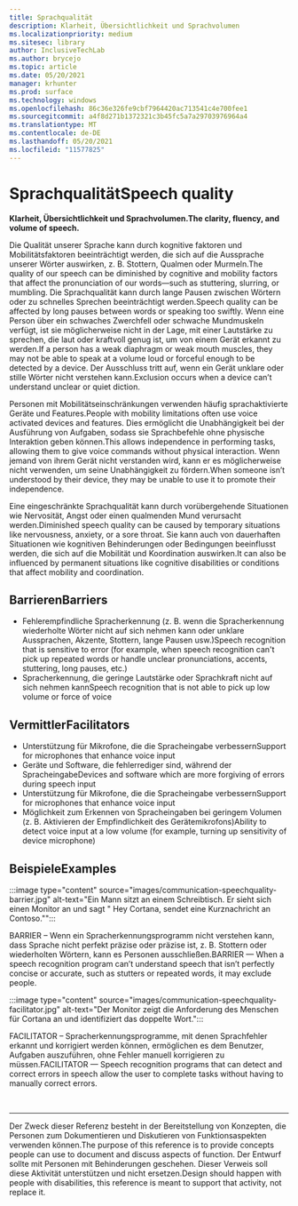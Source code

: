 ```yaml
---
title: Sprachqualität
description: Klarheit, Übersichtlichkeit und Sprachvolumen
ms.localizationpriority: medium
ms.sitesec: library
author: InclusiveTechLab
ms.author: brycejo
ms.topic: article
ms.date: 05/20/2021
manager: krhunter
ms.prod: surface
ms.technology: windows
ms.openlocfilehash: 86c36e326fe9cbf7964420ac713541c4e700fee1
ms.sourcegitcommit: a4f8d271b1372321c3b45fc5a7a29703976964a4
ms.translationtype: MT
ms.contentlocale: de-DE
ms.lasthandoff: 05/20/2021
ms.locfileid: "11577825"
---
```

# <a name="speech-quality"></a><span data-ttu-id="86f3b-103">Sprachqualität</span><span class="sxs-lookup"><span data-stu-id="86f3b-103">Speech quality</span></span>

**<span data-ttu-id="86f3b-104">Klarheit, Übersichtlichkeit und Sprachvolumen.</span><span class="sxs-lookup"><span data-stu-id="86f3b-104">The clarity, fluency, and volume of speech.</span></span>**

<span data-ttu-id="86f3b-105">Die Qualität unserer Sprache kann durch kognitive faktoren und Mobilitätsfaktoren beeinträchtigt werden, die sich auf die Aussprache unserer Wörter auswirken, z. B. Stottern, Qualmen oder Murmeln.</span><span class="sxs-lookup"><span data-stu-id="86f3b-105">The quality of our speech can be diminished by cognitive and mobility factors that affect the pronunciation of our words—such as stuttering, slurring, or mumbling.</span></span> <span data-ttu-id="86f3b-106">Die Sprachqualität kann durch lange Pausen zwischen Wörtern oder zu schnelles Sprechen beeinträchtigt werden.</span><span class="sxs-lookup"><span data-stu-id="86f3b-106">Speech quality can be affected by long pauses between words or speaking too swiftly.</span></span> <span data-ttu-id="86f3b-107">Wenn eine Person über ein schwaches Zwerchfell oder schwache Mundmuskeln verfügt, ist sie möglicherweise nicht in der Lage, mit einer Lautstärke zu sprechen, die laut oder kraftvoll genug ist, um von einem Gerät erkannt zu werden.</span><span class="sxs-lookup"><span data-stu-id="86f3b-107">If a person has a weak diaphragm or weak mouth muscles, they may not be able to speak at a volume loud or forceful enough to be detected by a device.</span></span> <span data-ttu-id="86f3b-108">Der Ausschluss tritt auf, wenn ein Gerät unklare oder stille Wörter nicht verstehen kann.</span><span class="sxs-lookup"><span data-stu-id="86f3b-108">Exclusion occurs when a device can’t understand unclear or quiet diction.</span></span>

<span data-ttu-id="86f3b-109">Personen mit Mobilitätseinschränkungen verwenden häufig sprachaktivierte Geräte und Features.</span><span class="sxs-lookup"><span data-stu-id="86f3b-109">People with mobility limitations often use voice activated devices and features.</span></span> <span data-ttu-id="86f3b-110">Dies ermöglicht die Unabhängigkeit bei der Ausführung von Aufgaben, sodass sie Sprachbefehle ohne physische Interaktion geben können.</span><span class="sxs-lookup"><span data-stu-id="86f3b-110">This allows independence in performing tasks, allowing them to give voice commands without physical interaction.</span></span> <span data-ttu-id="86f3b-111">Wenn jemand von ihrem Gerät nicht verstanden wird, kann er es möglicherweise nicht verwenden, um seine Unabhängigkeit zu fördern.</span><span class="sxs-lookup"><span data-stu-id="86f3b-111">When someone isn’t understood by their device, they may be unable to use it to promote their independence.</span></span>

<span data-ttu-id="86f3b-112">Eine eingeschränkte Sprachqualität kann durch vorübergehende Situationen wie Nervosität, Angst oder einen qualmenden Mund verursacht werden.</span><span class="sxs-lookup"><span data-stu-id="86f3b-112">Diminished speech quality can be caused by temporary situations like nervousness, anxiety, or a sore throat.</span></span> <span data-ttu-id="86f3b-113">Sie kann auch von dauerhaften Situationen wie kognitiven Behinderungen oder Bedingungen beeinflusst werden, die sich auf die Mobilität und Koordination auswirken.</span><span class="sxs-lookup"><span data-stu-id="86f3b-113">It can also be influenced by permanent situations like cognitive disabilities or conditions that affect mobility and coordination.</span></span>

## <a name="barriers"></a><span data-ttu-id="86f3b-114">Barrieren</span><span class="sxs-lookup"><span data-stu-id="86f3b-114">Barriers</span></span>
* <span data-ttu-id="86f3b-115">Fehlerempfindliche Spracherkennung (z. B. wenn die Spracherkennung wiederholte Wörter nicht auf sich nehmen kann oder unklare Aussprachen, Akzente, Stottern, lange Pausen usw.)</span><span class="sxs-lookup"><span data-stu-id="86f3b-115">Speech recognition that is sensitive to error (for example, when speech recognition can't pick up repeated words or handle unclear pronunciations, accents, stuttering, long pauses, etc.)</span></span>
* <span data-ttu-id="86f3b-116">Spracherkennung, die geringe Lautstärke oder Sprachkraft nicht auf sich nehmen kann</span><span class="sxs-lookup"><span data-stu-id="86f3b-116">Speech recognition that is not able to pick up low volume or force of voice</span></span>

## <a name="facilitators"></a><span data-ttu-id="86f3b-117">Vermittler</span><span class="sxs-lookup"><span data-stu-id="86f3b-117">Facilitators</span></span>
* <span data-ttu-id="86f3b-118">Unterstützung für Mikrofone, die die Spracheingabe verbessern</span><span class="sxs-lookup"><span data-stu-id="86f3b-118">Support for microphones that enhance voice input</span></span>
* <span data-ttu-id="86f3b-119">Geräte und Software, die fehlerrediger sind, während der Spracheingabe</span><span class="sxs-lookup"><span data-stu-id="86f3b-119">Devices and software which are more forgiving of errors during speech input</span></span>
* <span data-ttu-id="86f3b-120">Unterstützung für Mikrofone, die die Spracheingabe verbessern</span><span class="sxs-lookup"><span data-stu-id="86f3b-120">Support for microphones that enhance voice input</span></span>
* <span data-ttu-id="86f3b-121">Möglichkeit zum Erkennen von Spracheingaben bei geringem Volumen (z. B. Aktivieren der Empfindlichkeit des Gerätemikrofons)</span><span class="sxs-lookup"><span data-stu-id="86f3b-121">Ability to detect voice input at a low volume (for example, turning up sensitivity of device microphone)</span></span>

## <a name="examples"></a><span data-ttu-id="86f3b-122">Beispiele</span><span class="sxs-lookup"><span data-stu-id="86f3b-122">Examples</span></span>

:::image type="content" source="images/communication-speechquality-barrier.jpg" alt-text="Ein Mann sitzt an einem Schreibtisch. Er sieht sich einen Monitor an und sagt &quot; Hey Cortana, sendet eine Kurznachricht an Contoso.&quot;":::

<span data-ttu-id="86f3b-125">BARRIER – Wenn ein Spracherkennungsprogramm nicht verstehen kann, dass Sprache nicht perfekt präzise oder präzise ist, z. B. Stottern oder wiederholten Wörtern, kann es Personen ausschließen.</span><span class="sxs-lookup"><span data-stu-id="86f3b-125">BARRIER — When a speech recognition program can’t understand speech that isn’t perfectly concise or accurate, such as stutters or repeated words, it may exclude people.</span></span> 

:::image type="content" source="images/communication-speechquality-facilitator.jpg" alt-text="Der Monitor zeigt die Anforderung des Menschen für Cortana an und identifiziert das doppelte Wort.":::

<span data-ttu-id="86f3b-127">FACILITATOR – Spracherkennungsprogramme, mit denen Sprachfehler erkannt und korrigiert werden können, ermöglichen es dem Benutzer, Aufgaben auszuführen, ohne Fehler manuell korrigieren zu müssen.</span><span class="sxs-lookup"><span data-stu-id="86f3b-127">FACILITATOR — Speech recognition programs that can detect and correct errors in speech allow the user to complete tasks without having to manually correct errors.</span></span>

&nbsp;

[comment]: # (Footer-Anweisung)
___
<span data-ttu-id="86f3b-129">Der Zweck dieser Referenz besteht in der Bereitstellung von Konzepten, die Personen zum Dokumentieren und Diskutieren von Funktionsaspekten verwenden können.</span><span class="sxs-lookup"><span data-stu-id="86f3b-129">The purpose of this reference is to provide concepts people can use to document and discuss aspects of function.</span></span> <span data-ttu-id="86f3b-130">Der Entwurf sollte mit Personen mit Behinderungen geschehen. Dieser Verweis soll diese Aktivität unterstützen und nicht ersetzen.</span><span class="sxs-lookup"><span data-stu-id="86f3b-130">Design should happen with people with disabilities, this reference is meant to support that activity, not replace it.</span></span> 